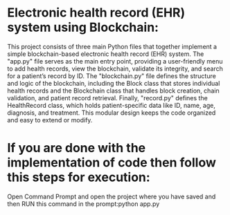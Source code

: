 # Electronic health record (EHR) system using Blockchain:
 This project consists of three main Python files that together implement a simple blockchain-based electronic health record (EHR) system. The "app.py" file serves as the main entry point, providing a user-friendly menu to add health records, view the blockchain, validate its integrity, and search for a patient’s record by ID. The "blockchain.py" file defines the structure and logic of the blockchain, including the Block class that stores individual health records and the Blockchain class that handles block creation, chain validation, and patient record retrieval. Finally, "record.py" defines the HealthRecord class, which holds patient-specific data like ID, name, age, diagnosis, and treatment. This modular design keeps the code organized and easy to extend or modify.
 
# If you are done with the implementation of code then follow this steps for execution:
Open Command Prompt and open the project where you have saved and then RUN this command in the prompt:python app.py
